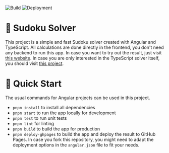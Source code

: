 ![Build](https://github.com/luth1um/sudoku-solver-angular/actions/workflows/build_and_test.yml/badge.svg?branch=main) ![Deployment](https://github.com/luth1um/sudoku-solver-angular/actions/workflows/deploy.yml/badge.svg?branch=main)

# 🤔 Sudoku Solver

This project is a simple and fast Sudoku solver created with Angular and TypeScript. All calculations are done directly in the frontend, you don't need any backend to run this app. In case you want to try out the result, just visit [this website](https://luth1um.github.io/sudoku-solver-angular/). In case you are only interested in the TypeScript solver itself, you should visit [this project](https://github.com/luth1um/sudoku-solver-typescript).

# 🚀 Quick Start

The usual commands for Angular projects can be used in this project.

- `pnpm install` to install all dependencies
- `pnpm start` to run the app locally for development
- `pnpm test` to run unit tests
- `pnpm lint` for linting
- `pnpm build` to build the app for production
- `pnpm deploy-ghpages` to build the app and deploy the result to GitHub Pages. In case you fork this repository, you might need to adapt the deployment options in the `angular.json` file to fit your needs.
